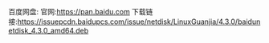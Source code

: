 百度网盘:
    官网:https://pan.baidu.com
    下载链接:https://issuepcdn.baidupcs.com/issue/netdisk/LinuxGuanjia/4.3.0/baidunetdisk_4.3.0_amd64.deb